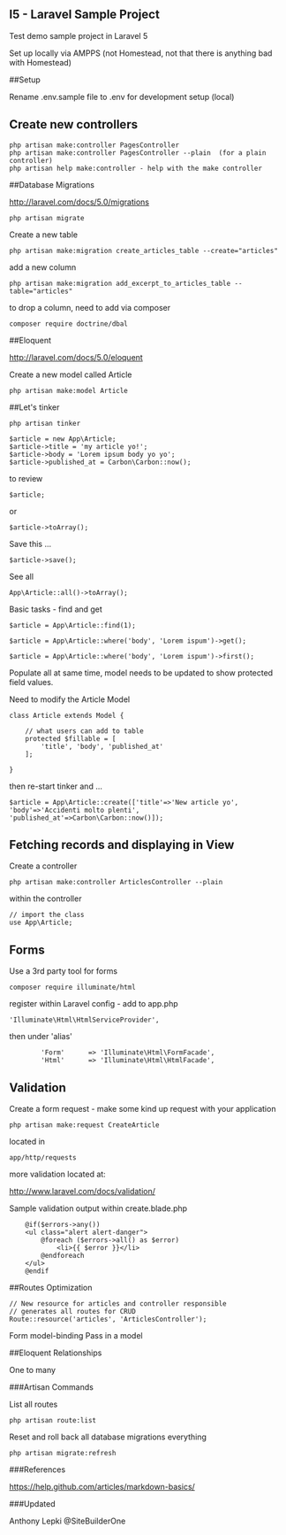 ## l5 - Laravel Sample Project

Test demo sample project in Laravel 5

Set up locally via AMPPS (not Homestead, not that there is anything bad with Homestead)

##Setup

Rename .env.sample file to .env for development setup (local)

## Create new controllers
```
php artisan make:controller PagesController
php artisan make:controller PagesController --plain  (for a plain controller)
php artisan help make:controller - help with the make controller
```

##Database Migrations

http://laravel.com/docs/5.0/migrations
```
php artisan migrate
```
Create a new table
```
php artisan make:migration create_articles_table --create="articles"
```
add a new column
```
php artisan make:migration add_excerpt_to_articles_table --table="articles"
```
to drop a column, need to add via composer
```
composer require doctrine/dbal
```

##Eloquent

http://laravel.com/docs/5.0/eloquent

Create a new model called Article
```
php artisan make:model Article
```


##Let's tinker
```
php artisan tinker

$article = new App\Article;
$article->title = 'my article yo!';
$article->body = 'Lorem ipsum body yo yo';
$article->published_at = Carbon\Carbon::now();
```
to review
```
$article;
```
or
```
$article->toArray();
```
Save this ...
```
$article->save();
```
See all
```
App\Article::all()->toArray();
```
Basic tasks - find and get
```
$article = App\Article::find(1);

$article = App\Article::where('body', 'Lorem ispum')->get();

$article = App\Article::where('body', 'Lorem ispum')->first();
```
Populate all at same time, model needs to be updated to show protected field values.

Need to modify the Article Model
```
class Article extends Model {

	// what users can add to table
	protected $fillable = [
		'title', 'body', 'published_at'
	];

}
```
then re-start tinker and ...
```
$article = App\Article::create(['title'=>'New article yo', 'body'=>'Accidenti molto plenti', 'published_at'=>Carbon\Carbon::now()]);
```


## Fetching records and displaying in View

Create a controller 

```
php artisan make:controller ArticlesController --plain
```
within the controller
```
// import the class
use App\Article;
```

## Forms

Use a 3rd party tool for forms
```
composer require illuminate/html
```
register within Laravel config - add to app.php
```
'Illuminate\Html\HtmlServiceProvider',
```
then under 'alias'
```
		'Form'		=> 'Illuminate\Html\FormFacade',
		'Html'		=> 'Illuminate\Html\HtmlFacade',
```

## Validation

Create a form request - make some kind up request with your application

```
php artisan make:request CreateArticle
```
located in
```
app/http/requests
```
more validation located at:

http://www.laravel.com/docs/validation/

Sample validation output within create.blade.php

```
	@if($errors->any())
	<ul class="alert alert-danger">
		@foreach ($errors->all() as $error)
			<li>{{ $error }}</li>
		@endforeach
	</ul>
	@endif
```
##Routes Optimization

```
// New resource for articles and controller responsible
// generates all routes for CRUD
Route::resource('articles', 'ArticlesController');
```

Form model-binding
Pass in a model 

##Eloquent Relationships

One to many














###Artisan Commands

List all routes
```
php artisan route:list
```

Reset and roll back all database migrations everything
```
php artisan migrate:refresh
```





###References

https://help.github.com/articles/markdown-basics/

###Updated

Anthony Lepki
@SiteBuilderOne




